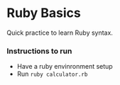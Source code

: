 # Ruby Basics

Quick practice to learn Ruby syntax.

### Instructions to run

- Have a ruby envinronment setup
- Run `ruby calculator.rb`
